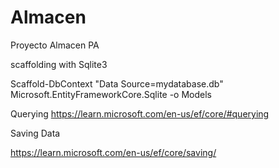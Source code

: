 # Almacen
Proyecto Almacen PA

scaffolding with Sqlite3

Scaffold-DbContext "Data Source=mydatabase.db" Microsoft.EntityFrameworkCore.Sqlite -o Models

Querying
https://learn.microsoft.com/en-us/ef/core/#querying

Saving Data

https://learn.microsoft.com/en-us/ef/core/saving/
